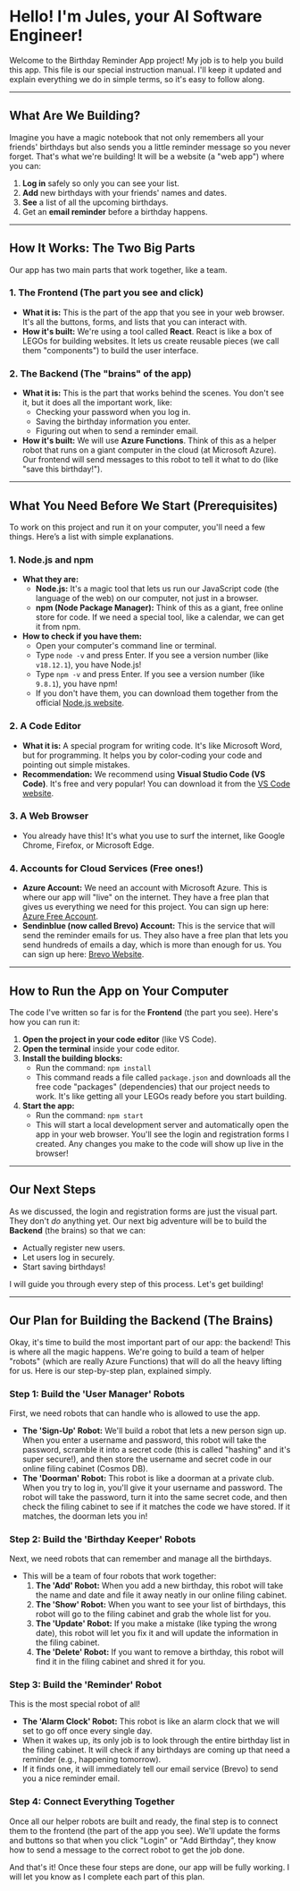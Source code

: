# Hello! I'm Jules, your AI Software Engineer!

Welcome to the Birthday Reminder App project! My job is to help you build this app. This file is our special instruction manual. I'll keep it updated and explain everything we do in simple terms, so it's easy to follow along.

---

## What Are We Building?

Imagine you have a magic notebook that not only remembers all your friends' birthdays but also sends you a little reminder message so you never forget. That's what we're building! It will be a website (a "web app") where you can:
1.  **Log in** safely so only you can see your list.
2.  **Add** new birthdays with your friends' names and dates.
3.  **See** a list of all the upcoming birthdays.
4.  Get an **email reminder** before a birthday happens.

---

## How It Works: The Two Big Parts

Our app has two main parts that work together, like a team.

### 1. The Frontend (The part you see and click)
*   **What it is:** This is the part of the app that you see in your web browser. It's all the buttons, forms, and lists that you can interact with.
*   **How it's built:** We're using a tool called **React**. React is like a box of LEGOs for building websites. It lets us create reusable pieces (we call them "components") to build the user interface.

### 2. The Backend (The "brains" of the app)
*   **What it is:** This is the part that works behind the scenes. You don't see it, but it does all the important work, like:
    *   Checking your password when you log in.
    *   Saving the birthday information you enter.
    *   Figuring out when to send a reminder email.
*   **How it's built:** We will use **Azure Functions**. Think of this as a helper robot that runs on a giant computer in the cloud (at Microsoft Azure). Our frontend will send messages to this robot to tell it what to do (like "save this birthday!").

---

## What You Need Before We Start (Prerequisites)

To work on this project and run it on your computer, you'll need a few things. Here’s a list with simple explanations.

### 1. Node.js and npm
*   **What they are:**
    *   **Node.js:** It's a magic tool that lets us run our JavaScript code (the language of the web) on our computer, not just in a browser.
    *   **npm (Node Package Manager):** Think of this as a giant, free online store for code. If we need a special tool, like a calendar, we can get it from npm.
*   **How to check if you have them:**
    *   Open your computer's command line or terminal.
    *   Type `node -v` and press Enter. If you see a version number (like `v18.12.1`), you have Node.js!
    *   Type `npm -v` and press Enter. If you see a version number (like `9.8.1`), you have npm!
    *   If you don't have them, you can download them together from the official [Node.js website](https://nodejs.org/).

### 2. A Code Editor
*   **What it is:** A special program for writing code. It's like Microsoft Word, but for programming. It helps you by color-coding your code and pointing out simple mistakes.
*   **Recommendation:** We recommend using **Visual Studio Code (VS Code)**. It's free and very popular! You can download it from the [VS Code website](https://code.visualstudio.com/).

### 3. A Web Browser
*   You already have this! It's what you use to surf the internet, like Google Chrome, Firefox, or Microsoft Edge.

### 4. Accounts for Cloud Services (Free ones!)
*   **Azure Account:** We need an account with Microsoft Azure. This is where our app will "live" on the internet. They have a free plan that gives us everything we need for this project. You can sign up here: [Azure Free Account](https://azure.microsoft.com/en-us/free/).
*   **Sendinblue (now called Brevo) Account:** This is the service that will send the reminder emails for us. They also have a free plan that lets you send hundreds of emails a day, which is more than enough for us. You can sign up here: [Brevo Website](https://www.brevo.com/).

---

## How to Run the App on Your Computer

The code I've written so far is for the **Frontend** (the part you see). Here's how you can run it:

1.  **Open the project in your code editor** (like VS Code).
2.  **Open the terminal** inside your code editor.
3.  **Install the building blocks:**
    *   Run the command: `npm install`
    *   This command reads a file called `package.json` and downloads all the free code "packages" (dependencies) that our project needs to work. It's like getting all your LEGOs ready before you start building.
4.  **Start the app:**
    *   Run the command: `npm start`
    *   This will start a local development server and automatically open the app in your web browser. You'll see the login and registration forms I created. Any changes you make to the code will show up live in the browser!

---

## Our Next Steps

As we discussed, the login and registration forms are just the visual part. They don't *do* anything yet. Our next big adventure will be to build the **Backend** (the brains) so that we can:
*   Actually register new users.
*   Let users log in securely.
*   Start saving birthdays!

I will guide you through every step of this process. Let's get building!

---

## Our Plan for Building the Backend (The Brains)

Okay, it's time to build the most important part of our app: the backend! This is where all the magic happens. We're going to build a team of helper "robots" (which are really Azure Functions) that will do all the heavy lifting for us. Here is our step-by-step plan, explained simply.

### Step 1: Build the 'User Manager' Robots
First, we need robots that can handle who is allowed to use the app.

*   **The 'Sign-Up' Robot:** We'll build a robot that lets a new person sign up. When you enter a username and password, this robot will take the password, scramble it into a secret code (this is called "hashing" and it's super secure!), and then store the username and secret code in our online filing cabinet (Cosmos DB).
*   **The 'Doorman' Robot:** This robot is like a doorman at a private club. When you try to log in, you'll give it your username and password. The robot will take the password, turn it into the same secret code, and then check the filing cabinet to see if it matches the code we have stored. If it matches, the doorman lets you in!

### Step 2: Build the 'Birthday Keeper' Robots
Next, we need robots that can remember and manage all the birthdays.

*   This will be a team of four robots that work together:
    1.  **The 'Add' Robot:** When you add a new birthday, this robot will take the name and date and file it away neatly in our online filing cabinet.
    2.  **The 'Show' Robot:** When you want to see your list of birthdays, this robot will go to the filing cabinet and grab the whole list for you.
    3.  **The 'Update' Robot:** If you make a mistake (like typing the wrong date), this robot will let you fix it and will update the information in the filing cabinet.
    4.  **The 'Delete' Robot:** If you want to remove a birthday, this robot will find it in the filing cabinet and shred it for you.

### Step 3: Build the 'Reminder' Robot
This is the most special robot of all!

*   **The 'Alarm Clock' Robot:** This robot is like an alarm clock that we will set to go off once every single day.
*   When it wakes up, its only job is to look through the entire birthday list in the filing cabinet. It will check if any birthdays are coming up that need a reminder (e.g., happening tomorrow).
*   If it finds one, it will immediately tell our email service (Brevo) to send you a nice reminder email.

### Step 4: Connect Everything Together
Once all our helper robots are built and ready, the final step is to connect them to the frontend (the part of the app you see). We'll update the forms and buttons so that when you click "Login" or "Add Birthday", they know how to send a message to the correct robot to get the job done.

And that's it! Once these four steps are done, our app will be fully working. I will let you know as I complete each part of this plan.
